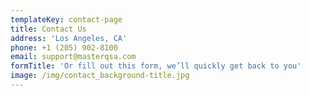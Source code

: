 ```yaml
---
templateKey: contact-page
title: Contact Us
address: 'Los Angeles, CA'
phone: +1 (205) 902-8100
email: support@masterqsa.com
formTitle: 'Or fill out this form, we’ll quickly get back to you'
image: /img/contact_background-title.jpg
---
```


